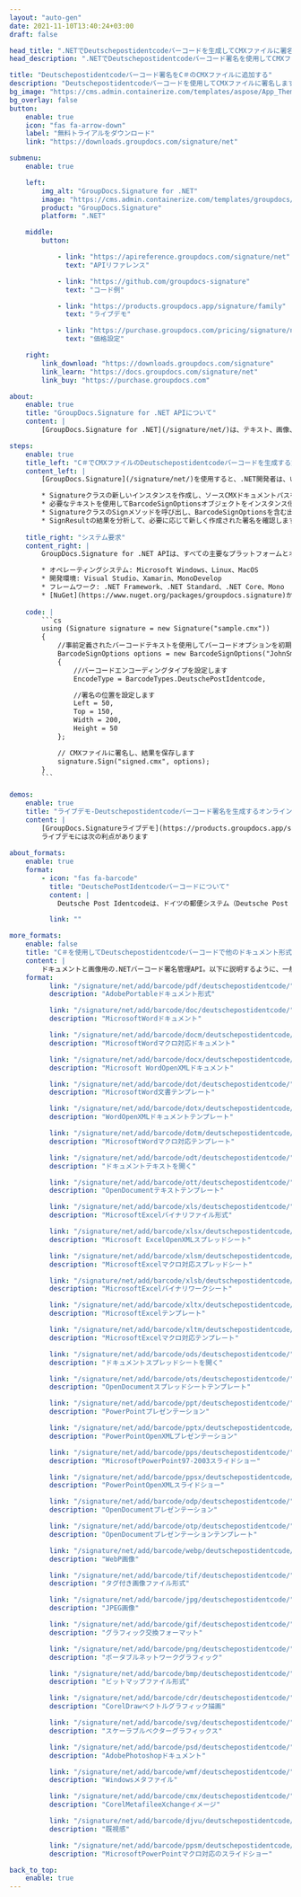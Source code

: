 ```yaml
---
layout: "auto-gen"
date: 2021-11-10T13:40:24+03:00
draft: false

head_title: ".NETでDeutschepostidentcodeバーコードを生成してCMXファイルに署名する|署名文書"
head_description: ".NETでDeutschepostidentcodeバーコード署名を使用してCMXファイルに署名する-人気のあるビジネスドキュメントや画像ファイル形式にバーコードを追加する."

title: "Deutschepostidentcodeバーコード署名をC＃のCMXファイルに追加する"
description: "Deutschepostidentcodeバーコードを使用してCMXファイルに署名します。署名プロパティを操作し、ニーズに合ったドキュメント内で高度な署名オプションを設定します."
bg_image: "https://cms.admin.containerize.com/templates/aspose/App_Themes/V3/images/bg/header1.png"
bg_overlay: false
button:
    enable: true
    icon: "fas fa-arrow-down"
    label: "無料トライアルをダウンロード"
    link: "https://downloads.groupdocs.com/signature/net"

submenu:
    enable: true

    left:
        img_alt: "GroupDocs.Signature for .NET"
        image: "https://cms.admin.containerize.com/templates/groupdocs/images/product-logos/90x90-noborder/groupdocs-signature-net.png"
        product: "GroupDocs.Signature"
        platform: ".NET"

    middle:
        button:

            - link: "https://apireference.groupdocs.com/signature/net"
              text: "APIリファレンス"

            - link: "https://github.com/groupdocs-signature"
              text: "コード例"

            - link: "https://products.groupdocs.app/signature/family"
              text: "ライブデモ"

            - link: "https://purchase.groupdocs.com/pricing/signature/net"
              text: "価格設定"

    right:
        link_download: "https://downloads.groupdocs.com/signature"
        link_learn: "https://docs.groupdocs.com/signature/net"
        link_buy: "https://purchase.groupdocs.com"

about:
    enable: true
    title: "GroupDocs.Signature for .NET APIについて"
    content: |
        [GroupDocs.Signature for .NET](/signature/net/)は、テキスト、画像、バーコード、スタンプ、フォームフィールド、QRコード、メタデータなどのさまざまな署名タイプを使用してデジタルドキュメントに電子署名するネイティブ.NETAPIです。ユーザーは、PDF、Microsoft Word、Excelワークシート、PowerPointプレゼンテーション、Adobe Photoshop、メタファイル、および画像ファイル形式内のデジタル署名を追加、編集、検証、削除、および検索でき、必要に応じて署名プロパティをカスタマイズするための追加サポートがあります。

steps:
    enable: true
    title_left: "C＃でCMXファイルのDeutschepostidentcodeバーコードを生成する方法"
    content_left: |
        [GroupDocs.Signature](/signature/net/)を使用すると、.NET開発者は、いくつかの簡単な手順を実行することで、アプリケーション内のCMXファイルにDeutschepostidentcodeバーコードを簡単に追加できます。

        * Signatureクラスの新しいインスタンスを作成し、ソースCMXドキュメントパスをコンストラクターパラメーターとして渡します。
        * 必要なテキストを使用してBarcodeSignOptionsオブジェクトをインスタンス化し、EncodeTypeプロパティをDeutschePostIdentcodeに設定します。
        * SignatureクラスのSignメソッドを呼び出し、BarcodeSignOptionsを含む出力CMXファイル名を渡します。
        * SignResultの結果を分析して、必要に応じて新しく作成された署名を確認します。
        
    title_right: "システム要求"
    content_right: |
        GroupDocs.Signature for .NET APIは、すべての主要なプラットフォームとオペレーティングシステムでサポートされています。以下のコードを実行する前に、システムに次の前提条件がインストールされていることを確認してください。

        * オペレーティングシステム: Microsoft Windows、Linux、MacOS
        * 開発環境: Visual Studio、Xamarin、MonoDevelop
        * フレームワーク: .NET Framework、.NET Standard、.NET Core、Mono
        * [NuGet](https://www.nuget.org/packages/groupdocs.signature)からGroupDocs.Signaturefor.NETの最新バージョンをダウンロードします
        
    code: |
        ```cs
        using (Signature signature = new Signature("sample.cmx"))
        {
            //事前定義されたバーコードテキストを使用してバーコードオプションを初期化します
            BarcodeSignOptions options = new BarcodeSignOptions("JohnSmith")
            {
                //バーコードエンコーディングタイプを設定します
                EncodeType = BarcodeTypes.DeutschePostIdentcode,

                //署名の位置を設定します
                Left = 50,
                Top = 150,
                Width = 200,
                Height = 50
            };

            // CMXファイルに署名し、結果を保存します 
            signature.Sign("signed.cmx", options);
        }
        ```
        
demos:
    enable: true
    title: "ライブデモ-Deutschepostidentcodeバーコード署名を生成するオンラインアプリ"
    content: |
        [GroupDocs.Signatureライブデモ](https://products.groupdocs.app/signature/family)サイトにアクセスして、今すぐDeutschepostidentcodeバーコードをCMXファイルに追加します。  
        ライブデモには次の利点があります
        
about_formats:
    enable: true
    format:
        - icon: "fas fa-barcode"
          title: "DeutschePostIdentcodeバーコードについて"
          content: |
            Deutsche Post Identcodeは、ドイツの郵便システム（Deutsche Post AG [DHL]）によってメールルーティングに使用されます。これは、Interleaved 2of5シンボル体系の変形です。チェックディジットのみが異なります。

          link: ""

more_formats:
    enable: false
    title: "C＃を使用してDeutschepostidentcodeバーコードで他のドキュメント形式に署名する"
    content: |
        ドキュメントと画像用の.NETバーコード署名管理API。以下に説明するように、一般的なファイル形式のいくつかにバーコード署名を追加します。
    format: 
          link: "/signature/net/add/barcode/pdf/deutschepostidentcode/"
          description: "AdobePortableドキュメント形式"

          link: "/signature/net/add/barcode/doc/deutschepostidentcode/"
          description: "MicrosoftWordドキュメント"

          link: "/signature/net/add/barcode/docm/deutschepostidentcode/"
          description: "MicrosoftWordマクロ対応ドキュメント"

          link: "/signature/net/add/barcode/docx/deutschepostidentcode/"
          description: "Microsoft WordOpenXMLドキュメント"

          link: "/signature/net/add/barcode/dot/deutschepostidentcode/"
          description: "MicrosoftWord文書テンプレート"

          link: "/signature/net/add/barcode/dotx/deutschepostidentcode/"
          description: "WordOpenXMLドキュメントテンプレート"

          link: "/signature/net/add/barcode/dotm/deutschepostidentcode/"
          description: "MicrosoftWordマクロ対応テンプレート"       

          link: "/signature/net/add/barcode/odt/deutschepostidentcode/"
          description: "ドキュメントテキストを開く"

          link: "/signature/net/add/barcode/ott/deutschepostidentcode/"
          description: "OpenDocumentテキストテンプレート"

          link: "/signature/net/add/barcode/xls/deutschepostidentcode/"
          description: "MicrosoftExcelバイナリファイル形式"

          link: "/signature/net/add/barcode/xlsx/deutschepostidentcode/"
          description: "Microsoft ExcelOpenXMLスプレッドシート"

          link: "/signature/net/add/barcode/xlsm/deutschepostidentcode/"
          description: "MicrosoftExcelマクロ対応スプレッドシート"

          link: "/signature/net/add/barcode/xlsb/deutschepostidentcode/"
          description: "MicrosoftExcelバイナリワークシート"

          link: "/signature/net/add/barcode/xltx/deutschepostidentcode/"
          description: "MicrosoftExcelテンプレート"

          link: "/signature/net/add/barcode/xltm/deutschepostidentcode/"
          description: "MicrosoftExcelマクロ対応テンプレート"

          link: "/signature/net/add/barcode/ods/deutschepostidentcode/"
          description: "ドキュメントスプレッドシートを開く"

          link: "/signature/net/add/barcode/ots/deutschepostidentcode/"
          description: "OpenDocumentスプレッドシートテンプレート"

          link: "/signature/net/add/barcode/ppt/deutschepostidentcode/"
          description: "PowerPointプレゼンテーション"

          link: "/signature/net/add/barcode/pptx/deutschepostidentcode/"
          description: "PowerPointOpenXMLプレゼンテーション"

          link: "/signature/net/add/barcode/pps/deutschepostidentcode/"
          description: "MicrosoftPowerPoint97-2003スライドショー"

          link: "/signature/net/add/barcode/ppsx/deutschepostidentcode/"
          description: "PowerPointOpenXMLスライドショー"                              

          link: "/signature/net/add/barcode/odp/deutschepostidentcode/"
          description: "OpenDocumentプレゼンテーション"

          link: "/signature/net/add/barcode/otp/deutschepostidentcode/"
          description: "OpenDocumentプレゼンテーションテンプレート"

          link: "/signature/net/add/barcode/webp/deutschepostidentcode/"
          description: "WebP画像"

          link: "/signature/net/add/barcode/tif/deutschepostidentcode/"
          description: "タグ付き画像ファイル形式"

          link: "/signature/net/add/barcode/jpg/deutschepostidentcode/"
          description: "JPEG画像"

          link: "/signature/net/add/barcode/gif/deutschepostidentcode/"
          description: "グラフィック交換フォーマット"

          link: "/signature/net/add/barcode/png/deutschepostidentcode/"
          description: "ポータブルネットワークグラフィック"

          link: "/signature/net/add/barcode/bmp/deutschepostidentcode/"
          description: "ビットマップファイル形式"

          link: "/signature/net/add/barcode/cdr/deutschepostidentcode/"
          description: "CorelDrawベクトルグラフィック描画"

          link: "/signature/net/add/barcode/svg/deutschepostidentcode/"
          description: "スケーラブルベクターグラフィックス"

          link: "/signature/net/add/barcode/psd/deutschepostidentcode/"
          description: "AdobePhotoshopドキュメント"

          link: "/signature/net/add/barcode/wmf/deutschepostidentcode/"
          description: "Windowsメタファイル"        

          link: "/signature/net/add/barcode/cmx/deutschepostidentcode/"
          description: "CorelMetafileeXchangeイメージ"

          link: "/signature/net/add/barcode/djvu/deutschepostidentcode/"
          description: "既視感"

          link: "/signature/net/add/barcode/ppsm/deutschepostidentcode/"
          description: "MicrosoftPowerPointマクロ対応のスライドショー"

back_to_top:
    enable: true
---
```

